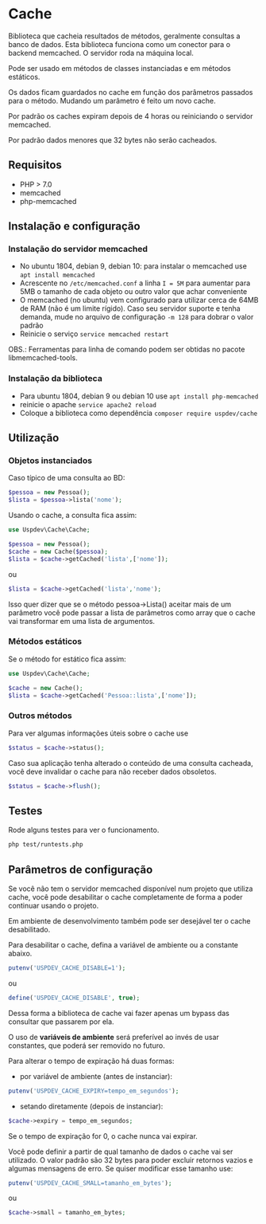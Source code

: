 # Cache

Biblioteca que cacheia resultados de métodos, geralmente consultas a banco de dados. Esta biblioteca funciona como um conector para o backend memcached. O servidor roda na máquina local.

Pode ser usado em métodos de classes instanciadas e em métodos estáticos.

Os dados ficam guardados no cache em função dos parâmetros passados para o método. Mudando um parâmetro é feito um novo cache.

Por padrão os caches expiram depois de 4 horas ou reiniciando o servidor memcached.

Por padrão dados menores que 32 bytes não serão cacheados.

## Requisitos

* PHP > 7.0
* memcached
* php-memcached

## Instalação e configuração

### Instalação do servidor memcached

* No ubuntu 1804, debian 9, debian 10: para instalar o memcached use ```apt install memcached```
* Acrescente no ```/etc/memcached.conf``` a linha ```I = 5M``` para aumentar para 5MB o tamanho de cada objeto ou outro valor que achar conveniente
* O memcached (no ubuntu) vem configurado para utilizar cerca de 64MB de RAM (não é um limite rígido). Caso seu servidor suporte e tenha demanda, mude no arquivo de configuração ```-m 128``` para dobrar o valor padrão
* Reinicie o serviço ```service memcached restart```

OBS.: Ferramentas para linha de comando podem ser obtidas no pacote libmemcached-tools.

### Instalação da biblioteca

* Para ubuntu 1804, debian 9 ou debian 10 use ```apt install php-memcached```
* reinicie o apache ```service apache2 reload```
* Coloque a biblioteca como dependência ```composer require uspdev/cache```

## Utilização

### Objetos instanciados

Caso típico de uma consulta ao BD:

```php
$pessoa = new Pessoa();
$lista = $pessoa->lista('nome');
```

Usando o cache, a consulta fica assim:

```php
use Uspdev\Cache\Cache;

$pessoa = new Pessoa();
$cache = new Cache($pessoa);
$lista = $cache->getCached('lista',['nome']);
```

ou 

```php
$lista = $cache->getCached('lista','nome');
```

Isso quer dizer que se o método pessoa->Lista() aceitar mais de um parâmetro você pode passar a lista de parâmetros como array que o cache vai transformar em uma lista de argumentos.

### Métodos estáticos

Se o método for estático fica assim:

```php
use Uspdev\Cache\Cache;

$cache = new Cache();
$lista = $cache->getCached('Pessoa::lista',['nome']);
```

### Outros métodos

Para ver algumas informações úteis sobre o cache use

```php
$status = $cache->status();
```

Caso sua aplicação tenha alterado o conteúdo de uma consulta cacheada, você deve invalidar o cache para não receber dados obsoletos.

```php
$status = $cache->flush();
```

## Testes

Rode alguns testes para ver o funcionamento.

```bash
php test/runtests.php
```

## Parâmetros de configuração

Se você não tem o servidor memcached disponível num projeto que utiliza cache, você pode desabilitar o cache completamente de forma a poder continuar usando o projeto.

Em ambiente de desenvolvimento também pode ser desejável ter o cache desabilitado.

Para desabilitar o cache, defina a variável de ambiente ou a constante abaixo.

```php
putenv('USPDEV_CACHE_DISABLE=1');
```

ou

```php
define('USPDEV_CACHE_DISABLE', true);
```

Dessa forma a biblioteca de cache vai fazer apenas um bypass das consultar que passarem por ela.

O uso de **variáveis de ambiente** será preferível ao invés de usar constantes, que poderá ser removido no futuro.

Para alterar o tempo de expiração há duas formas:

* por variável de ambiente (antes de instanciar):

```php
putenv('USPDEV_CACHE_EXPIRY=tempo_em_segundos');
```

* setando diretamente (depois de instanciar):

```php
$cache->expiry = tempo_em_segundos;
```

Se o tempo de expiração for 0, o cache nunca vai expirar.

Você pode definir a partir de qual tamanho de dados o cache vai ser utilizado. O valor padrão são 32 bytes para poder excluir retornos vazios e algumas mensagens de erro. Se quiser modificar esse tamanho use:

```php
putenv('USPDEV_CACHE_SMALL=tamanho_em_bytes');
```

ou

```php
$cache->small = tamanho_em_bytes;
```
